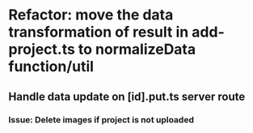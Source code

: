# Refactor: move the data transformation of result in add-project.ts to normalizeData function/util

## Handle data update on [id].put.ts server route

### Issue: Delete images if project is not uploaded
